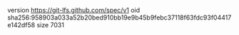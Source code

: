 version https://git-lfs.github.com/spec/v1
oid sha256:958903a033a52b20bed910bb19e9b45b9febc37118f63fdc93f04417e142df58
size 7031
